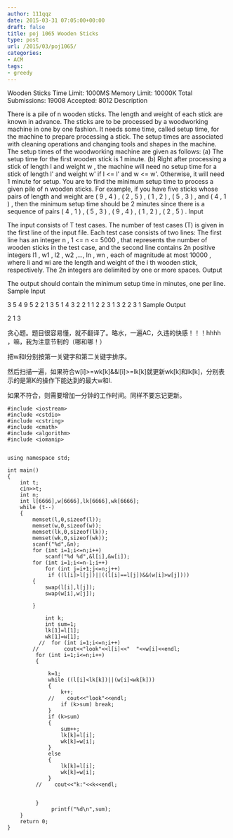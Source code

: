```yaml
---
author: 111qqz
date: 2015-03-31 07:05:00+00:00
draft: false
title: poj 1065 Wooden Sticks
type: post
url: /2015/03/poj1065/
categories:
- ACM
tags:
- greedy
---
```


Wooden Sticks
Time Limit: 1000MS Memory Limit: 10000K
Total Submissions: 19008 Accepted: 8012
Description

There is a pile of n wooden sticks. The length and weight of each stick are known in advance. The sticks are to be processed by a woodworking machine in one by one fashion. It needs some time, called setup time, for the machine to prepare processing a stick. The setup times are associated with cleaning operations and changing tools and shapes in the machine. The setup times of the woodworking machine are given as follows:
(a) The setup time for the first wooden stick is 1 minute.
(b) Right after processing a stick of length l and weight w , the machine will need no setup time for a stick of length l' and weight w' if l <= l' and w <= w'. Otherwise, it will need 1 minute for setup.
You are to find the minimum setup time to process a given pile of n wooden sticks. For example, if you have five sticks whose pairs of length and weight are ( 9 , 4 ) , ( 2 , 5 ) , ( 1 , 2 ) , ( 5 , 3 ) , and ( 4 , 1 ) , then the minimum setup time should be 2 minutes since there is a sequence of pairs ( 4 , 1 ) , ( 5 , 3 ) , ( 9 , 4 ) , ( 1 , 2 ) , ( 2 , 5 ) .
Input

The input consists of T test cases. The number of test cases (T) is given in the first line of the input file. Each test case consists of two lines: The first line has an integer n , 1 <= n <= 5000 , that represents the number of wooden sticks in the test case, and the second line contains 2n positive integers l1 , w1 , l2 , w2 ,..., ln , wn , each of magnitude at most 10000 , where li and wi are the length and weight of the i th wooden stick, respectively. The 2n integers are delimited by one or more spaces.
Output

The output should contain the minimum setup time in minutes, one per line.
Sample Input

3
5
4 9 5 2 2 1 3 5 1 4
3
2 2 1 1 2 2
3
1 3 2 2 3 1
Sample Output

2
1
3







贪心题。题目很容易懂，就不翻译了。略水，一遍AC，久违的快感！！！hhhh ，嘛，我为注意节制的（哪和哪！）

把w和l分别按第一关键字和第二关键字排序。

然后扫描一遍，如果符合w[i]>=wk[k]&&l[i]>=lk[k]就更新wk[k]和lk[k]，分别表示的是第K的操作下能达到的最大w和l.

如果不符合，则需要增加一分钟的工作时间。同样不要忘记更新。
 

    
    #include <iostream>
    #include <cstdio>
    #include <cstring>
    #include <cmath>
    #include <algorithm>
    #include <iomanip>
    
    
    using namespace std;
    
    int main()
    {
        int t;
        cin>>t;
        int n;
        int l[6666],w[6666],lk[6666],wk[6666];
        while (t--)
        {
            memset(l,0,sizeof(l));
            memset(w,0,sizeof(w));
            memset(lk,0,sizeof(lk));
            memset(wk,0,sizeof(wk));
            scanf("%d",&n);
            for (int i=1;i<=n;i++)
                scanf("%d %d",&l[i],&w[i]);
            for (int i=1;i<=n-1;i++)
                for (int j=i+1;j<=n;j++)
                 if ((l[i]>l[j])||((l[i]==l[j])&&(w[i]>w[j])))
            {
                swap(l[i],l[j]);
                swap(w[i],w[j]);
    
            }
    
                int k;
                int sum=1;
                lk[1]=l[1];
                wk[1]=w[1];
              //  for (int i=1;i<=n;i++)
            //        cout<<"look"<<l[i]<<"  "<<w[i]<<endl;
             for (int i=1;i<=n;i++)
             {
    
                 k=1;
                 while ((l[i]<lk[k])||(w[i]<wk[k]))
                 {
                     k++;
                 //    cout<<"look"<<endl;
                     if (k>sum) break;
                 }
                 if (k>sum)
                 {
                     sum++;
                     lk[k]=l[i];
                     wk[k]=w[i];
                 }
                 else
                 {
                     lk[k]=l[i];
                     wk[k]=w[i];
                 }
             //    cout<<"k:"<<k<<endl;
    
    
             }
                  printf("%d\n",sum);
        }
        return 0;
    }



